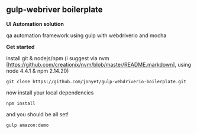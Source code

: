 ## gulp-webriver boilerplate
**UI Automation solution**

qa automation framework using gulp with webdriverio and mocha

**Get started**

install git & nodejs/npm (i suggest via nvm [https://github.com/creationix/nvm/blob/master/README.markdown], using node 4.4.1 & npm 2.14.20)

```
git clone https://github.com/jonyet/gulp-webdriverio-boilerplate.git

```

now install your local dependencies

```
npm install
```

and you should be all set!

```
gulp amazon:demo
```
